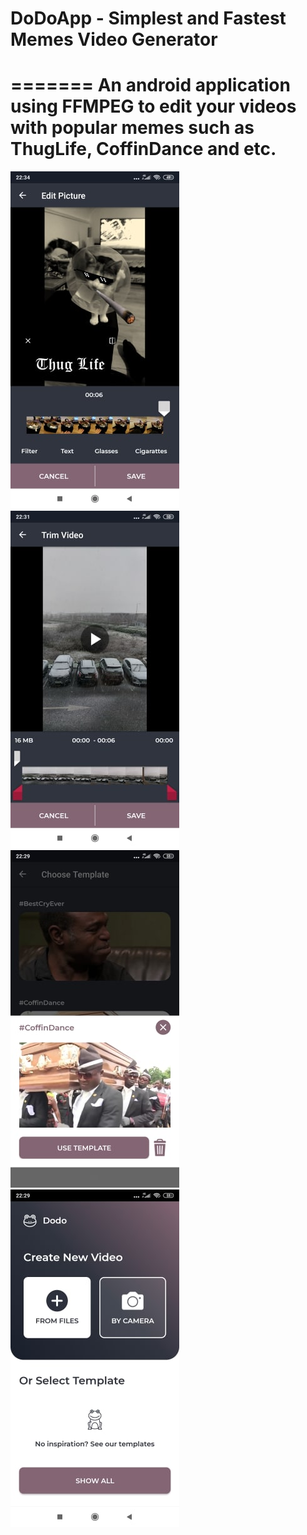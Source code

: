 

# DoDoApp - Simplest and Fastest Memes Video Generator
=======
An android application using FFMPEG to edit your videos with popular memes such as ThugLife, CoffinDance and etc.
=======

![alt-text](https://github.com/HenryHengZJ/DoDoApp/blob/master/Screenshots/1.JPG)
![alt-text](https://github.com/HenryHengZJ/DoDoApp/blob/master/Screenshots/2.JPG)
![alt-text](https://github.com/HenryHengZJ/DoDoApp/blob/master/Screenshots/3.JPG)
![alt-text](https://github.com/HenryHengZJ/DoDoApp/blob/master/Screenshots/4.JPG)
